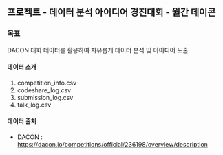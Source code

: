 ## 프로젝트 - 데이터 분석 아이디어 경진대회 - 월간 데이콘
### 목표
DACON 대회 데이터를 활용하여 자유롭게 데이터 분석 및 아이디어 도출

#### 데이터 소개<br>
1. competition_info.csv
2. codeshare_log.csv
3. submission_log.csv
4. talk_log.csv

#### 데이터 출처 
- DACON : https://dacon.io/competitions/official/236198/overview/description
